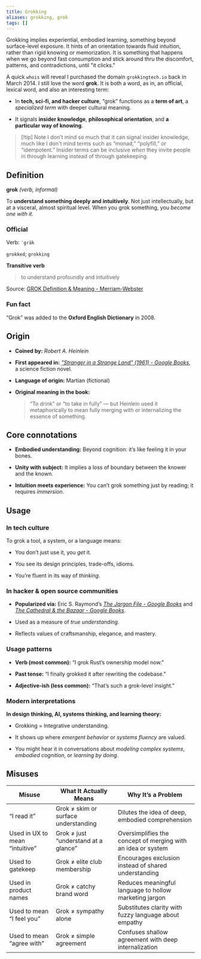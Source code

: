 ```yaml
---
title: Grokking
aliases: grokking, grok
tags: []
---
```


Grokking implies experiential, embodied learning, something beyond surface-level exposure. It hints of an orientation towards fluid intuition, rather than rigid knowing or memorization. It is something that happens when we go beyond fast consumption and stick around thru the discomfort, patterns, and contradictions, until "it clicks."

A quick `whois` will reveal I purchased the domain `grokkingtech.io` back in March 2014. I still love the word **grok**. It is both a word, as in, an official, lexical word, and also an interesting term: 

- In **tech, sci-fi, and hacker culture**, “grok” functions as a **term of art**, a _specialized term_ with deeper cultural meaning.
    
- It signals **insider knowledge**, **philosophical orientation**, and **a particular way of knowing**.

> [!tip] Note
> I don't mind so much that it can signal insider knowledge, much like I don't mind terms such as “monad,” “polyfill,” or “idempotent.” Insider terms can be inclusive _when_ they invite people in through learning instead of through gatekeeping.


## Definition
**grok** _(verb, informal)_

To **understand something deeply and intuitively**. Not just intellectually, but at a visceral, almost spiritual level. When you grok something, you _become one with it_.

### Official

Verb: `ˈgräk`

`grokked`; `grokking`


**Transitive verb**

> to understand profoundly and intuitively

Source: [GROK Definition & Meaning - Merriam-Webster](https://www.merriam-webster.com/dictionary/grok)

### Fun fact

“Grok” was added to the **Oxford English Dictionary** in 2008.


## Origin

- **Coined by:** _Robert A. Heinlein_
    
- **First appeared in:** _["Stranger in a Strange Land" (1961) - Google Books](https://www.google.com/books/edition/Stranger_in_a_Strange_Land/gnwETwF8Zb4C?hl=en)_, a science fiction novel. 
    
- **Language of origin:** Martian (fictional)
    
- **Original meaning in the book:**
    
    > “To drink” or “to take in fully” — but Heinlein used it metaphorically to mean fully merging with or internalizing the essence of something.

## Core connotations

- **Embodied understanding:** Beyond cognition: it’s like feeling it in your bones.
    
- **Unity with subject:** It implies a loss of boundary between the knower and the known.
    
- **Intuition meets experience:** You can’t grok something just by reading; it requires _immersion_.

## Usage

### In tech culture

To grok a tool, a system, or a language means:

- You don’t just use it, you _get_ it.
    
- You see its design principles, trade-offs, idioms.
    
- You’re fluent in its way of _thinking_.

### In hacker & open source communities

- **Popularized via:** Eric S. Raymond’s _[The Jargon File - Google Books](https://www.google.com/books/edition/The_Jargon_File_Version_2_9_10_01_Jul_19/EIN_EAAAQBAJ)_ and _[The Cathedral & the Bazaar - Google Books](https://www.google.com/books/edition/The_Cathedral_the_Bazaar/F6qgFtLwpJgC)_.
    
- Used as a measure of _true understanding_.
    
- Reflects values of craftsmanship, elegance, and mastery.

### Usage patterns

- **Verb (most common):** “I grok Rust’s ownership model now.”
    
- **Past tense:** “I finally grokked it after rewriting the codebase.”
    
- **Adjective-ish (less common):** “That’s such a grok-level insight.”

### Modern interpretations

**In design thinking, AI, systems thinking, and learning theory:**

- Grokking = Integrative understanding.
    
- It shows up where _emergent behavior_ or _systems fluency_ are valued.
    
- You might hear it in conversations about _modeling complex systems_, _embodied cognition_, or _learning by doing_.


## Misuses

| Misuse                                 | What It Actually Means                            | Why It’s a Problem                                             |
|----------------------------------------|---------------------------------------------------|----------------------------------------------------------------|
| “I read it”                            | Grok ≠ skim or surface understanding              | Dilutes the idea of deep, embodied comprehension               |
| Used in UX to mean “intuitive”         | Grok ≠ just “understand at a glance”              | Oversimplifies the concept of merging with an idea or system   |
| Used to gatekeep                       | Grok ≠ elite club membership                      | Encourages exclusion instead of shared understanding           |
| Used in product names                  | Grok ≠ catchy brand word                          | Reduces meaningful language to hollow marketing jargon         |
| Used to mean “I feel you”              | Grok ≠ sympathy alone                             | Substitutes clarity with fuzzy language about empathy          |
| Used to mean “agree with”              | Grok ≠ simple agreement                           | Confuses shallow agreement with deep internalization           |0